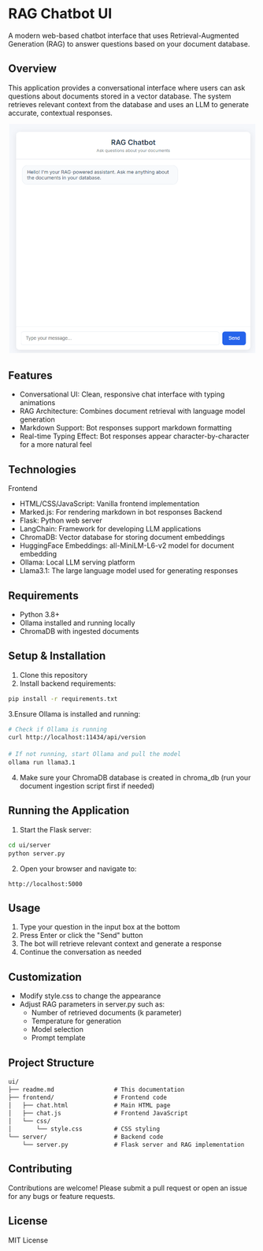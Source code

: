 # RAG Chatbot UI

A modern web-based chatbot interface that uses Retrieval-Augmented Generation (RAG) to answer questions based on your document database.

## Overview

This application provides a conversational interface where users can ask questions about documents stored in a vector database. The system retrieves relevant context from the database and uses an LLM to generate accurate, contextual responses.

<p align="center" width="100%">
 <img src="./public/screenshot.png" alt="isolated" width="500" />
</p>

## Features

- Conversational UI: Clean, responsive chat interface with typing animations
- RAG Architecture: Combines document retrieval with language model generation
- Markdown Support: Bot responses support markdown formatting
- Real-time Typing Effect: Bot responses appear character-by-character for a more natural feel

## Technologies

Frontend

- HTML/CSS/JavaScript: Vanilla frontend implementation
- Marked.js: For rendering markdown in bot responses
  Backend
- Flask: Python web server
- LangChain: Framework for developing LLM applications
- ChromaDB: Vector database for storing document embeddings
- HuggingFace Embeddings: all-MiniLM-L6-v2 model for document embedding
- Ollama: Local LLM serving platform
- Llama3.1: The large language model used for generating responses

## Requirements

- Python 3.8+
- Ollama installed and running locally
- ChromaDB with ingested documents

## Setup & Installation

1. Clone this repository
2. Install backend requirements:

```bash
pip install -r requirements.txt
```

3.Ensure Ollama is installed and running:

```bash
# Check if Ollama is running
curl http://localhost:11434/api/version

# If not running, start Ollama and pull the model
ollama run llama3.1
```

4. Make sure your ChromaDB database is created in chroma_db (run your document ingestion script first if needed)

## Running the Application

1. Start the Flask server:

```bash
cd ui/server
python server.py
```

2. Open your browser and navigate to:

```
http://localhost:5000
```

## Usage

1. Type your question in the input box at the bottom
2. Press Enter or click the "Send" button
3. The bot will retrieve relevant context and generate a response
4. Continue the conversation as needed

## Customization

- Modify style.css to change the appearance
- Adjust RAG parameters in server.py such as:
  - Number of retrieved documents (k parameter)
  - Temperature for generation
  - Model selection
  - Prompt template

## Project Structure

```
ui/
├── readme.md                 # This documentation
├── frontend/                 # Frontend code
│   ├── chat.html             # Main HTML page
│   ├── chat.js               # Frontend JavaScript
│   └── css/
│       └── style.css         # CSS styling
└── server/                   # Backend code
    └── server.py             # Flask server and RAG implementation
```

## Contributing

Contributions are welcome! Please submit a pull request or open an issue for any bugs or feature requests.

## License

MIT License

